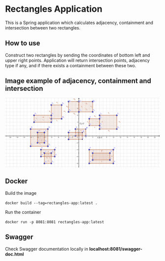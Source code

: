 
# Rectangles Application

This is a Spring application which calculates adjacency, containment and intersection between two rectangles.

## How to use

Construct two rectangles by sending the coordinates of bottom left and upper right points. Application will return
intersection points, adjacency type if any, and if there exists a containment between these two.

## Image example of adjacency, containment and intersection

![image info](.\src\test\resources\rectangle-tests\testCases.png)

## Docker

Build the image

`docker build --tag=rectangles-app:latest .`

Run the container

`docker run -p 8081:8081 rectangles-app:latest`

## Swagger

Check Swagger documentation locally in **localhost:8081/swagger-doc.html**